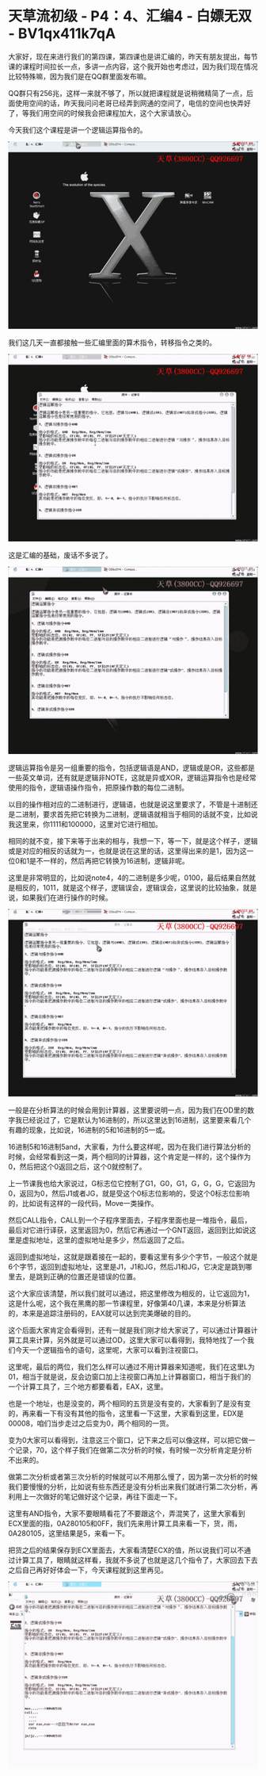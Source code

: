 # 天草流初级 - P4：4、汇编4 - 白嫖无双 - BV1qx411k7qA

大家好，现在来进行我们的第四课，第四课也是讲汇编的，昨天有朋友提出，每节课的课程时间拉长一点，多讲一点内容，这个我开始也考虑过，因为我们现在情况比较特殊嘛，因为我们是在QQ群里面发布嘛。

QQ群只有256兆，这样一来就不够了，所以就把课程就是说稍微精简了一点，后面使用空间的话，昨天我问问老哥已经弄到网通的空间了，电信的空间也快弄好了，等我们用空间的时候我会把课程加大，这个大家请放心。

今天我们这个课程是讲一个逻辑运算指令的。

![](img/44a011f0af228ff745d1fb93fff5eebc_1.png)

我们这几天一直都接触一些汇编里面的算术指令，转移指令之类的。

![](img/44a011f0af228ff745d1fb93fff5eebc_3.png)

这是汇编的基础，废话不多说了。

![](img/44a011f0af228ff745d1fb93fff5eebc_5.png)

逻辑运算指令是另一组重要的指令，包括逻辑语是AND，逻辑或是OR，这些都是一些英文单词，还有就是逻辑非NOTE，这就是异或XOR，逻辑运算指令也是经常使用的指令，逻辑语操作指令，把原操作数的每位二进制。

以目的操作相对应的二进制进行，逻辑语，也就是说这里要求了，不管是十进制还是二进制，要求首先把它转换为二进制，逻辑语就相当于相同的话就不变，比如说我这里来，你1111和100000，这里对它进行相加。

相同的就不变，接下来等于出来的相与，我想一下，等一下，就是这个样子，逻辑或是对应的相反的话就为一，也就是说在这里的话，这里得出来的是1，因为这一位0和1是不一样的，然后再把它转换为16进制，逻辑非呢。

这里是非常明显的，比如说note4，4的二进制是多少呢，0100，最后结果自然就是相反的，1011，就是这个样子，逻辑误会，逻辑误会，这里说的比较抽象，就是说，如果我们在进行操作的时候。



![](img/44a011f0af228ff745d1fb93fff5eebc_7.png)

一般是在分析算法的时候会用到计算器，这里要说明一点，因为我们在OD里的数字我已经说过了，它是默认为16进制的，所以这里达到16进制，这里要来看几个有趣的现象，比如说，16进制的5和16进制的5一或。

16进制5和16进制5and，大家看，为什么要这样呢，因为在我们进行算法分析的时候，会经常看到这一类，两个相同的计算器，这个肯定是一样的，这个操作为0，然后把这个0返回之后，这个0就控制了。

上一节课我也给大家说过，G标志位它控制了G1，G0，G1，G，G，G，它返回为0，返回为0，然后J1或者JG，就是受这个0标志位影响的，受这个0标志位影响的，比如说有这样的一段代码，Move一类操作。

然后CALL指令，CALL到一个子程序里面去，子程序里面也是一堆指令，最后，最后对它进行译获，这里返回为0，然后它再通过一个GNT返回，返回到比如说这里是虚拟地址，这里的虚拟地址是多少，然后返回了之后。

返回到虚拟地址，这就是跟着接在一起的，要看这里有多少个字节，一般这个就是6个字节，返回到虚拟地址，这里是J1，J1和JG，然后J1和JG，它决定是跳到哪里去，是跳到正确的位置还是错误的位置。

这个大家应该清楚，所以我们就可以通过，把这里修改为相反的，让它返回为1，这是什么呢，这个我在黑鹰的那一节课程里，好像第40几课，本来是分析算法的，本来是追踪注册码的，EAX就可以达到完美爆破的目的。

这个后面大家肯定会看得到，还有一就是我们刚才给大家说了，可以通过计算器计算工具来计算，另外就是可以通过OD，这里大家可以看得到，我特地找了一个我们今天一个逻辑指令的语句，这里呢，大家可以看到注视窗口。

这里呢，最后的两位，我们怎么样可以通过不用计算器来知道呢，我们在这里L为01，相当于就是说，反会边窗口加上注视窗口再加上计算器窗口，相当于我们的一个计算工具了，三个地方都要看着，EAX，这里。

也是一个地址，也是没变的，两个相同的五货是没有变的，大家看到了是没有变的，再来看一下有没有其他的指令，这里看一下这里，大家看到这里，EDX是00008，咱们当步走过之后变为0，两个相同的一货。

变为0大家可以看得到，注意这三个窗口，记下来之后可以像这样，可以把它做一个记录，70，这个样子我们在做第二次分析的时候，有时候一次分析肯定是分析不出来的。

做第二次分析或者第三次分析的时候就可以不用那么慢了，因为第一次分析的时候我们要慢慢的分析，比如说有些东西还是没有分析出来我们就进行第二次分析，再利用上一次做好的笔记做好这个记录，再往下面走一下。

这里有AND指令，大家不要眼睛看花了不要跟这个，弄混笑了，这里大家看到ECX里面的指，0A280105和0FF，我们先来用计算工具来看一下，货，雨，0A280105，这里结果是5，来看一下。

把货之后的结果保存到ECX里面去，大家看清楚ECX的值，所以说我们可以不通过计算工具了，眼睛就这样看，我就不多说了也就是这几个指令了，大家回去下去之后自己再好好体会一下，今天课程就到这里再见。



![](img/44a011f0af228ff745d1fb93fff5eebc_9.png)